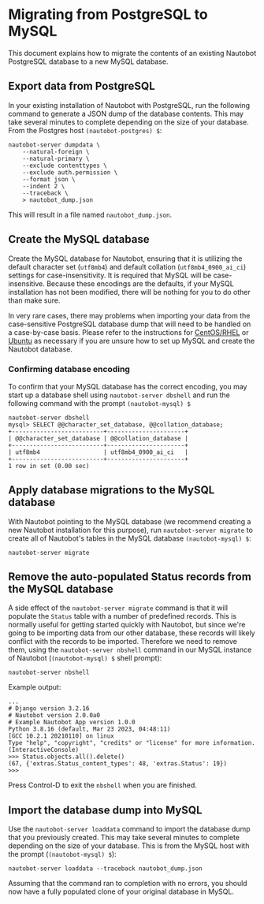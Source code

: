 # Migrating from PostgreSQL to MySQL

This document explains how to migrate the contents of an existing Nautobot PostgreSQL database to a new MySQL database.

## Export data from PostgreSQL

In your existing installation of Nautobot with PostgreSQL, run the following command to generate a JSON dump of the database contents. This may take several minutes to complete depending on the size of your database. From the Postgres host `(nautobot-postgres) $`:

```no-highlight
nautobot-server dumpdata \
    --natural-foreign \
    --natural-primary \
    --exclude contenttypes \
    --exclude auth.permission \
    --format json \
    --indent 2 \
    --traceback \
    > nautobot_dump.json
```

This will result in a file named `nautobot_dump.json`.

## Create the MySQL database

Create the MySQL database for Nautobot, ensuring that it is utilizing the default character set (`utf8mb4`) and default collation (`utf8mb4_0900_ai_ci`) settings for case-insensitivity. It is required that MySQL will be case-insensitive. Because these encodings are the defaults, if your MySQL installation has not been modified, there will be nothing for you to do other than make sure.

In very rare cases, there may problems when importing your data from the case-sensitive PostgreSQL database dump that will need to be handled on a case-by-case basis. Please refer to the instructions for [CentOS/RHEL](./centos.md) or [Ubuntu](./ubuntu.md) as necessary if you are unsure how to set up MySQL and create the Nautobot database.

### Confirming database encoding

To confirm that your MySQL database has the correct encoding, you may start up a database shell using `nautobot-server dbshell` and run the following command with the prompt `(nautobot-mysql) $`

```no-highlight
nautobot-server dbshell
mysql> SELECT @@character_set_database, @@collation_database;
+--------------------------+----------------------+
| @@character_set_database | @@collation_database |
+--------------------------+----------------------+
| utf8mb4                  | utf8mb4_0900_ai_ci   |
+--------------------------+----------------------+
1 row in set (0.00 sec)
```

## Apply database migrations to the MySQL database

With Nautobot pointing to the MySQL database (we recommend creating a new Nautobot installation for this purpose), run `nautobot-server migrate` to create all of Nautobot's tables in the MySQL database `(nautobot-mysql) $`:

```no-highlight
nautobot-server migrate
```

## Remove the auto-populated Status records from the MySQL database

A side effect of the `nautobot-server migrate` command is that it will populate the `Status` table with a number of predefined records. This is normally useful for getting started quickly with Nautobot, but since we're going to be importing data from our other database, these records will likely conflict with the records to be imported. Therefore we need to remove them, using the `nautobot-server nbshell` command in our MySQL instance of Nautobot (`(nautobot-mysql) $` shell prompt):

```no-highlight
nautobot-server nbshell
```

Example output:

```no-highlight
...
# Django version 3.2.16
# Nautobot version 2.0.0a0
# Example Nautobot App version 1.0.0
Python 3.8.16 (default, Mar 23 2023, 04:48:11)
[GCC 10.2.1 20210110] on linux
Type "help", "copyright", "credits" or "license" for more information.
(InteractiveConsole)
>>> Status.objects.all().delete()
(67, {'extras.Status_content_types': 48, 'extras.Status': 19})
>>>
```

Press Control-D to exit the `nbshell` when you are finished.

## Import the database dump into MySQL

Use the `nautobot-server loaddata` command to import the database dump that you previously created. This may take several minutes to complete depending on the size of your database. This is from the MySQL host with the prompt (`(nautobot-mysql) $`):

```no-highlight
nautobot-server loaddata --traceback nautobot_dump.json
```

Assuming that the command ran to completion with no errors, you should now have a fully populated clone of your original database in MySQL.
